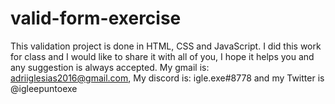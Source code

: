 # valid-form-exercise
This validation project is done in HTML, CSS and JavaScript. 
I did this work for class and I would like to share it with all of you, I hope it helps you and any suggestion is always accepted. My gmail is: adriiglesias2016@gmail.com, My discord is: igle.exe#8778 and my Twitter is @igleepuntoexe
